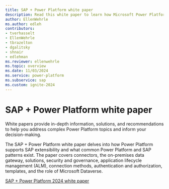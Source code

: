 ```yaml
---
title: SAP + Power Platform white paper
description: Read this white paper to learn how Microsoft Power Platform supports SAP extensibility and what common Power Platform and SAP patterns exist.
author: EllenWehrle
ms.author: edleh
contributors: 
- tverhasselt
- EllenWehrle
- tbrazelton
- dgalitsky
- shnair
- edlehman
ms.reviewer: ellenwehrle
ms.topic: overview
ms.date: 11/03/2024
ms.service: power-platform
ms.subservice: sap
ms.custom: ignite-2024
---
```


# SAP + Power Platform white paper

White papers provide in-depth information, solutions, and recommendations to help you address complex Power Platform topics and inform your decision-making.

The SAP + Power Platform white paper delves into how Power Platform supports SAP extensibility and what common Power Platform and SAP patterns exist. The paper covers connectors, the on-premises data gateway, solutions, security and governance, application lifecycle management (ALM), connection methods, authentication and authorization, templates, and the role of Microsoft Dataverse.

[SAP + Power Platform 2024 white paper](https://go.microsoft.com/fwlink/?linkid=2294900)
